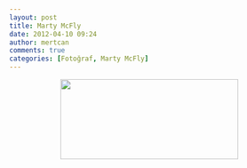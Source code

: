 ```yaml
---
layout: post
title: Marty McFly
date: 2012-04-10 09:24
author: mertcan
comments: true
categories: [Fotoğraf, Marty McFly]
---
```

<div style="clear: both; text-align: center;"><a style="margin-left: 1em; margin-right: 1em;" href="http://www.mertcanekren.com/blog/wp-content/uploads/2012/04/414523_10150769835421079_23919966078_11215650_4272110_o.jpg"><img src="http://www.mertcanekren.com/blog/wp-content/uploads/2012/04/414523_10150769835421079_23919966078_11215650_4272110_o-300x135.jpg" alt="" width="320" height="144" border="0" /></a></div>
&nbsp;
